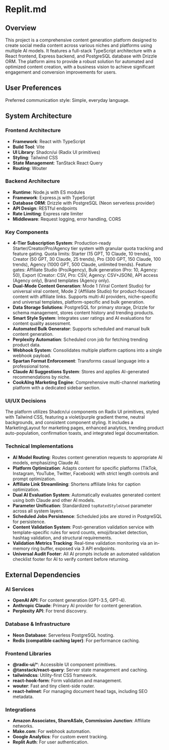 # Replit.md

## Overview
This project is a comprehensive content generation platform designed to create social media content across various niches and platforms using multiple AI models. It features a full-stack TypeScript architecture with a React frontend, Express backend, and PostgreSQL database with Drizzle ORM. The platform aims to provide a robust solution for automated and optimized content creation, with a business vision to achieve significant engagement and conversion improvements for users.

## User Preferences
Preferred communication style: Simple, everyday language.

## System Architecture

### Frontend Architecture
- **Framework**: React with TypeScript
- **Build Tool**: Vite
- **UI Library**: Shadcn/ui (Radix UI primitives)
- **Styling**: Tailwind CSS
- **State Management**: TanStack React Query
- **Routing**: Wouter

### Backend Architecture
- **Runtime**: Node.js with ES modules
- **Framework**: Express.js with TypeScript
- **Database ORM**: Drizzle with PostgreSQL (Neon serverless provider)
- **API Design**: RESTful endpoints
- **Rate Limiting**: Express rate limiter
- **Middleware**: Request logging, error handling, CORS

### Key Components
- **4-Tier Subscription System**: Production-ready Starter/Creator/Pro/Agency tier system with granular quota tracking and feature gating. Quota limits: Starter (15 GPT, 10 Claude, 10 trends), Creator (50 GPT, 30 Claude, 25 trends), Pro (300 GPT, 150 Claude, 100 trends), Agency (1000 GPT, 500 Claude, unlimited trends). Feature gates: Affiliate Studio (Pro/Agency), Bulk generation (Pro: 10, Agency: 50), Export (Creator: CSV, Pro: CSV, Agency: CSV+JSON), API access (Agency only), Brand templates (Agency only).
- **Dual-Mode Content Generation**: Mode 1 (Viral Content Studio) for universal viral content, Mode 2 (Affiliate Studio) for product-focused content with affiliate links. Supports multi-AI providers, niche-specific and universal templates, platform-specific and bulk generation.
- **Data Storage Solutions**: PostgreSQL for primary storage, Drizzle for schema management, stores content history and trending products.
- **Smart Style System**: Integrates user ratings and AI evaluations for content quality assessment.
- **Automated Bulk Generator**: Supports scheduled and manual bulk content generation.
- **Perplexity Automation**: Scheduled cron job for fetching trending product data.
- **Webhook System**: Consolidates multiple platform captions into a single webhook payload.
- **Spartan Format Enforcement**: Transforms casual language into a professional tone.
- **Claude AI Suggestions System**: Stores and applies AI-generated recommendations by niche.
- **CookAIng Marketing Engine**: Comprehensive multi-channel marketing platform with a dedicated sidebar section.

### UI/UX Decisions
The platform utilizes Shadcn/ui components on Radix UI primitives, styled with Tailwind CSS, featuring a violet/purple gradient theme, neutral backgrounds, and consistent component styling. It includes a MarketingLayout for marketing pages, enhanced analytics, trending product auto-population, confirmation toasts, and integrated legal documentation.

### Technical Implementations
- **AI Model Routing**: Routes content generation requests to appropriate AI models, emphasizing Claude AI.
- **Platform Optimization**: Adapts content for specific platforms (TikTok, Instagram, YouTube, Twitter, Facebook) with strict length controls and prompt optimization.
- **Affiliate Link Streamlining**: Shortens affiliate links for caption optimization.
- **Dual AI Evaluation System**: Automatically evaluates generated content using both Claude and other AI models.
- **Parameter Unification**: Standardized `topRatedStyleUsed` parameter across all system layers.
- **Scheduled Jobs Persistence**: Scheduled jobs are stored in PostgreSQL for persistence.
- **Content Validation System**: Post-generation validation service with template-specific rules for word counts, emoji/bracket detection, hashtag validation, and structural requirements.
- **Validation Metrics Tracking**: Real-time validation monitoring via an in-memory ring buffer, exposed via 3 API endpoints.
- **Universal Audit Footer**: All AI prompts include an automated validation checklist footer for AI to verify content before returning.

## External Dependencies

### AI Services
- **OpenAI API**: For content generation (GPT-3.5, GPT-4).
- **Anthropic Claude**: Primary AI provider for content generation.
- **Perplexity API**: For trend discovery.

### Database & Infrastructure
- **Neon Database**: Serverless PostgreSQL hosting.
- **Redis (compatible caching layer)**: For performance caching.

### Frontend Libraries
- **@radix-ui/***: Accessible UI component primitives.
- **@tanstack/react-query**: Server state management and caching.
- **tailwindcss**: Utility-first CSS framework.
- **react-hook-form**: Form validation and management.
- **wouter**: Fast and tiny client-side router.
- **react-helmet**: For managing document head tags, including SEO metadata.

### Integrations
- **Amazon Associates, ShareASale, Commission Junction**: Affiliate networks.
- **Make.com**: For webhook automation.
- **Google Analytics**: For custom event tracking.
- **Replit Auth**: For user authentication.
